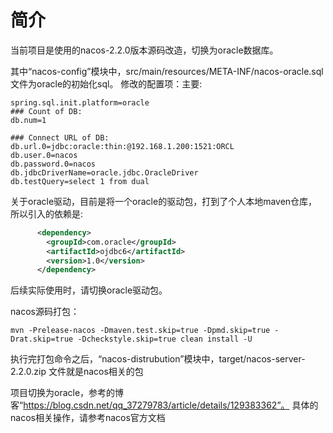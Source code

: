# 简介
当前项目是使用的nacos-2.2.0版本源码改造，切换为oracle数据库。

其中“nacos-config”模块中，src/main/resources/META-INF/nacos-oracle.sql文件为oracle的初始化sql。
修改的配置项：主要:
```properties
spring.sql.init.platform=oracle
### Count of DB:
db.num=1

### Connect URL of DB:
db.url.0=jdbc:oracle:thin:@192.168.1.200:1521:ORCL
db.user.0=nacos
db.password.0=nacos
db.jdbcDriverName=oracle.jdbc.OracleDriver
db.testQuery=select 1 from dual
```

关于oracle驱动，目前是将一个oracle的驱动包，打到了个人本地maven仓库，所以引入的依赖是:
```xml
      <dependency>
        <groupId>com.oracle</groupId>
        <artifactId>ojdbc6</artifactId>
        <version>1.0</version>
      </dependency>
```
后续实际使用时，请切换oracle驱动包。

nacos源码打包：
```shell
mvn -Prelease-nacos -Dmaven.test.skip=true -Dpmd.skip=true -Drat.skip=true -Dcheckstyle.skip=true clean install -U
```
执行完打包命令之后，“nacos-distrubution”模块中，target/nacos-server-2.2.0.zip 文件就是nacos相关的包

项目切换为oracle，参考的博客“https://blog.csdn.net/qq_37279783/article/details/129383362”。
具体的nacos相关操作，请参考nacos官方文档